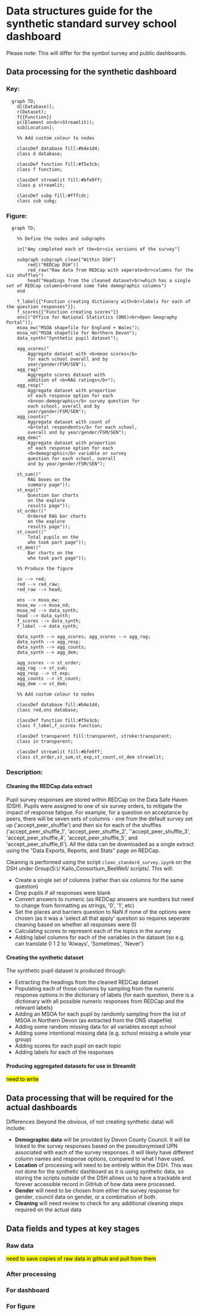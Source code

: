 # Data structures guide for the synthetic standard survey school dashboard

Please note: This will differ for the symbol survey and public dashboards.

## Data processing for the synthetic dashboard

### Key:
```mermaid
  graph TD;
    d[(Database)]; 
    r(Dataset);
    f{{Function}}
    p((Element on<br>Streamlit));
    sub[Location];

    %% Add custom colour to nodes

    classDef database fill:#b4e1d4;
    class d database;

    classDef function fill:#f5e3cb;
    class f function;

    classDef streamlit fill:#bfe9ff;
    class p streamlit;

    classDef subg fill:#fffcdc;
    class sub subg;
```

### Figure:
```mermaid
  graph TD;

    %% Define the nodes and subgraphs

    in["Amy completed each of the<br>six versions of the survey"]

    subgraph subgraph_clean["Within DSH"]
        red[("REDCap DSH")]
        red_raw("Raw data from REDCap with seperate<br>columns for the six shuffles")
        head("Headings from the cleaned dataset<br>which has a single set of REDCap columns<br>and some fake demographic columns")
    end

    f_label{{"Function creating dictionary with<br>labels for each of the question responses"}};
    f_scores{{"Function creating scores"}}
    ons[("Office for National Statistics (ONS)<br>Open Geography Portal")];
    msoa_ew("MSOA shapefile for England + Wales");
    msoa_nd("MSOA shapefile for Northern Devon");
    data_synth("Synthetic pupil dataset");

    agg_scores("
        Aggregate dataset with <b>mean scores</b>
        for each school overall and by
        year/gender/FSM/SEN");
    agg_rag("
        Aggregate scores dataset with
        addition of <b>RAG ratings</b>");
    agg_resp("
        Aggregate dataset with proportion
        of each response option for each
        <b>non-demographic</b> survey question for
        each school, overall and by
        year/gender/FSM/SEN");
    agg_counts("
        Aggregate dataset with count of
        <b>total respondents</b> for each school,
        overall and by year/gender/FSM/SEN");
    agg_dem("
        Aggregate dataset with proportion
        of each response option for each
        <b>demographic</b> variable or survey
        question for each school, overall
        and by year/gender/FSM/SEN");

    st_sum(("
        RAG boxes on the
        summary page"));
    st_exp(("
        Question bar charts
        on the explore
        results page"));
    st_order(("
        Ordered RAG bar charts
        on the explore
        results page"));
    st_count(("
        Total pupils on the 
        who took part page"));
    st_dem(("
        Bar charts on the 
        who took part page"));

    %% Produce the figure

    in --> red;
    red --> red_raw;
    red_raw --> head;

    ons --> msoa_ew;
    msoa_ew --> msoa_nd;
    msoa_nd --> data_synth;
    head --> data_synth;
    f_scores --> data_synth;
    f_label --> data_synth;

    data_synth --> agg_scores; agg_scores --> agg_rag;
    data_synth --> agg_resp;
    data_synth --> agg_counts;
    data_synth --> agg_dem;

    agg_scores --> st_order;
    agg_rag --> st_sum;
    agg_resp --> st_exp;
    agg_counts --> st_count;
    agg_dem --> st_dem;

    %% Add custom colour to nodes

    classDef database fill:#b4e1d4;
    class red,ons database;

    classDef function fill:#f5e3cb;
    class f_label,f_scores function;

    classDef transparent fill:transparent, stroke:transparent;
    class in transparent;

    classDef streamlit fill:#bfe9ff;
    class st_order,st_sum,st_exp,st_count,st_dem streamlit;
```

### Description:

#### Cleaning the REDCap data extract

Pupil survey responses are stored within REDCap on the Data Safe Haven (DSH). Pupils were assigned to one of six survey orders, to mitigate the impact of response fatigue. For example, for a question on acceptance by peers, there will be seven sets of columns - one from the default survey set up ('accept_peer_shuffle') and then six for each of the shuffles ('accept_peer_shuffle_1', 'accept_peer_shuffle_2', ''accept_peer_shuffle_3', 'accept_peer_shuffle_4', 'accept_peer_shuffle_5', and 'accept_peer_shuffle_6'). All the data can be downloaded as a single extract using the "Data Exports, Reports, and Stats" page on REDCap.

Cleaning is performed using the script `clean_standard_survey.ipynb` on the DSH under Group(S:)/ Kailo_Consortium_BeeWell/ scripts/. This will:
* Create a single set of columns (rather than six columns for the same question)
* Drop pupils if all responses were blank
* Convert answers to numeric (as REDCap answers are numbers but need to change from formatting as strings, '0', '1', etc)
* Set the places and barriers question to NaN if none of the options were chosen (as it was a 'select all that apply' question so requires seperate cleaning based on whether all responses were 0)
* Calculating scores to represent each of the topics in the survey
* Adding label columns for each of the variables in the dataset (so e.g. can translate 0 1 2 to 'Always', 'Sometimes', 'Never')

#### Creating the synthetic dataset
The synthetic pupil dataset is produced through:
* Extracting the headings from the cleaned REDCap dataset
* Populating each of those columns by sampling from the numeric response options in the dictionary of labels (for each question, there is a dictionary with all possible numeric responses from REDCap and the relevant labels)
* Adding an MSOA for each pupil by randomly sampling from the list of MSOA in Northern Devon (as extracted from the ONS shapefile)
* Adding some random missing data for all variables except school
* Adding some intentional missing data (e.g. school missing a whole year group)
* Adding scores for each pupil on each topic
* Adding labels for each of the responses

#### Producing aggregated datasets for use in Streamlit

<mark>need to write</mark>

## Data processing that will be required for the actual dashboards

Differences (beyond the obvious, of not creating synthetic data) will include:
* **Demographic data** will be provided by Devon County Council. It will be linked to the survey responses based on the pseudonymised UPN associated with each of the survey responses. It will likely have different column names and response options, compared to what I have used.
* **Location** of processing will need to be entirely within the DSH. This was not done for the synthetic dashboard as it is using synthetic data, so storing the scripts outside of the DSH allows us to have a trackable and forever accessible record in GitHub of how data were processed.
* **Gender** will need to be chosen from either the survey response for gender, council data on gender, or a combination of both.
* **Cleaning** will need review to check for any additional cleaning steps required on the actual data

## Data fields and types at key stages

### Raw data

<mark>need to save copies of raw data in github and pull from them</mark>

### After processing

### For dashboard

### For figure